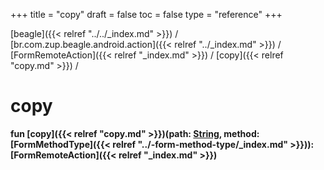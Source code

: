 +++
title = "copy"
draft = false
toc = false
type = "reference"
+++

[beagle]({{< relref "../../_index.md" >}}) / [br.com.zup.beagle.android.action]({{< relref "../_index.md" >}}) / [FormRemoteAction]({{< relref "_index.md" >}}) / [copy]({{< relref "copy.md" >}}) / 



# copy  
  
<b><b>fun [copy]({{< relref "copy.md" >}})(path: [String](https://kotlinlang.org/api/latest/jvm/stdlib/kotlin/-string/index.html), method: [FormMethodType]({{< relref "../-form-method-type/_index.md" >}})): [FormRemoteAction]({{< relref "_index.md" >}})</b></b>  



